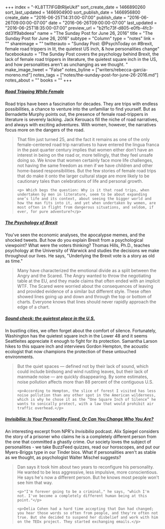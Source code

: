 +++
index = "-KL8TT7IFGBtRIjeUkif"
sort_create_date = 1466890260
sort_last_updated = 1466904900
sort_publish_date = 1466956800
create_date = "2016-06-25T14:31:00-07:00"
publish_date = "2016-06-26T09:00:00-07:00"
date = "2016-06-26T09:00:00-07:00"
last_updated = "2016-06-25T18:35:00-07:00"
preview_url = "b2f1c73f-d805-e0fb-4fc3-dd31f9abdeea"
name = "The Sunday Post for June 26, 2016"
title = "The Sunday Post for June 26, 2016"
subtype = "Column"
type = "notes"
link = ""
shareimage = ""
twitterauto = "Sunday Post: @PsychToday on #Brexit, female road trippers in lit, the quietest US inch, & how personalities change"
facebookauto = "The Sunday Post covers the psychology behind Brexit, the lack of female road trippers in literature, the quietest square inch in the US, and how personalities aren't as unchanging as we thought. "
make_image_tweet = "False"
notes_byline = ["writers/rebecca-garcia-moreno.md"]
notes_tags = ["notes/the-sunday-post-for-june-26-2016.md"]
notes_about = ""
books = ""
+++
<h5><a href="http://lithub.com/road-tripping-while-female/" title="Road Tripping While Female | Lit Hub">Road Tripping While Female</a></h5>

Road trips have been a fascination for decades. They are trips with endless possibilities, a chance to venture into the unfamiliar to find yourself. But as Bernadette Murphy points out, the presence of female road-trippers in literature is severely lacking. Jack Kerouacs fill the niche of road narratives, and always with exciting adventures. With women, however, the narratives focus more on the dangers of the road. 

<blockquote>
	<p>	That film just turned 25, and the fact it remains as one of the only female-centered road trip narratives to have entered the lingua franca in the past quarter century implies that women either don’t have an interest in being on the road or, more tellingly, that they feel unsafe doing so. We know that women certainly face more life challenges, not having the same freedom as men if we have children and other home-based responsibilities. But the few stories of female road trips that do make it onto the larger cultural stage are more likely to be cautionary tales than celebrations of life and personal growth.</p>

	<p>	Which begs the question: Why is it that road trips, when undertaken by men in literature, seem to be about expanding one’s life and its context, about seeing the bigger world and how the man fits into it, and yet when undertaken by women, are most often in flight from dangerous situations, and seldom, if ever, for pure adventure?</p>
</blockquote>

<h5><a href="https://www.psychologytoday.com/blog/statistical-life/201606/the-psychology-brexit" title="The Psychology of Brexit | Psychology Today">The Psychology of Brexit</a></h5>

You've seen the economic analyses, the apocalypse memes, and the shocked tweets. But how do you explain Brexit from a psychological viewpoint? What were the voters thinking? Thomas Hills, Ph.D., teaches psychology at the University of Warwick and studies the decisions we make throughout our lives. He says, "Underlying the Brexit vote is a story as old as time."

<blockquote>
	Many have characterized the emotional divide as a split between the Angry and the Scared. The Angry wanted to throw the negotiating table at the EU, and they made claims that often ended with an implicit WTF. The Scared were worried about the consequences of leaving and provided evidence of a similar but different style. These often showed lines going up and down and through the top or bottom of charts. Everyone knows that lines should never rapidly approach the edge of a chart.  
</blockquote>

<h5><a href="http://features.crosscut.com/sound-check-the-quietest-place-in-the-us" title="Sound check: the quietest place in the U.S. | Features | Crosscut">Sound check: the quietest place in the U.S.</a></h5>

In bustling cities, we often forget about the comfort of silence. Fortunately, Washington has the quietest square inch in the Lower 48 and it seems Seattleites appreciate it enough to fight for its protection. Samantha Larson hikes to this square inch and interviews Gordon Hempton, the acoustic ecologist that now champions the protection of these untouched environments.  

<blockquote>
	<p>But the quiet spaces — defined not by their lack of sound, which could include birdsong and wind rustling leaves, but their lack of manmade noise — are quickly disappearing. By some estimates, noise pollution affects more than 88 percent of the contiguous U.S.</p>

	<p>According to Hempton, the slice of forest I visited has less noise pollution than any other spot in the American wilderness, which is why he chose it as the “One Square Inch of Silence” he wants to sonically protect, with a law that would prohibit air traffic overhead.</p>
</blockquote>

<h5><a href="http://www.npr.org/sections/health-shots/2016/06/24/481859662/invisibilia-is-your-personality-fixed-or-can-you-change-who-you-are?utm_source=pocket&utm_medium=email&utm_campaign=pockethits" title="Invisibilia: Is Your Personality Fixed, Or Can You Change Who You Are? | Health | NPR">Invisibilia: Is Your Personality Fixed, Or Can You Change Who You Are?</a></h5>

An interesting excerpt from NPR's *Invisibilia* podcast. Alix Spiegel considers the story of a prisoner who claims he is a completely different person from the one that committed a ghastly crime. Our society loves the subject of personalities - we take BuzzFeed quizzes, read our horoscopes, and put our Myers-Briggs type in our Tinder bios. What if personalities aren't as stable as we thought, as psychologist Walter Mischel suggests?

<blockquote>
	<p>Dan says it took him about two years to reconfigure his personality. He wanted to be less aggressive, less impulsive, more conscientious. He says he's now a different person. But he knows most people won't see him that way.</p>

	<p>"I'm forever going to be a criminal," he says, "which I'm not. I've become a completely different human being at this point."</p>

	<p>Delia Cohen had a hard time accepting that Dan had changed; you hear those words so often from people, and they're often not true. But she decided to suspend her disbelief and work with him on the TEDx project. They started exchanging emails.</p>
</blockquote>